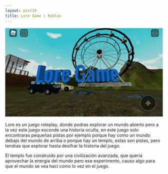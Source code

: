 ```yaml
---
layout: post19
title: Lore Game | Roblox
---
```


<img src="../img/a73b091cf63c857c3db9ee54aeca54c1.jpeg">

Lore es un juego roleplay, donde podras explorar un mundo abierto pero a la vez este juego esconde una historia oculta, en este juego solo encontraras pequeñas pistas por ejemplo porque hay como un mundo debajo del mundo de arriba o porque hay un templo, estas son pistas, pero tendras que explorar hasta desifrar la historia del juego.

El templo fue construido por una civilización avanzada, que queria aprovechar la energia del mundo pero ese experimento, causo algo para que el mundo se vea haci como lo vez en el juego.
